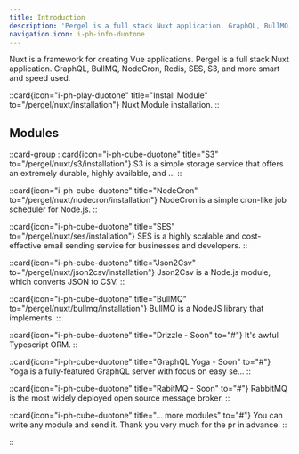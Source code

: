 ```yaml
---
title: Introduction
description: 'Pergel is a full stack Nuxt application. GraphQL, BullMQ, NodeCron, Redis, SES, S3, and more smart and speed used.'
navigation.icon: i-ph-info-duotone
---
```


Nuxt is a framework for creating Vue applications. Pergel is a full stack Nuxt application. GraphQL, BullMQ, NodeCron, Redis, SES, S3, and more smart and speed used.

::card{icon="i-ph-play-duotone" title="Install Module" to="/pergel/nuxt/installation"}
  Nuxt Module installation.
::

## Modules

::card-group
  ::card{icon="i-ph-cube-duotone" title="S3" to="/pergel/nuxt/s3/installation"}
    S3 is a simple storage service that offers an extremely durable, highly available, and ...
  ::

  ::card{icon="i-ph-cube-duotone" title="NodeCron" to="/pergel/nuxt/nodecron/installation"}
    NodeCron is a simple cron-like job scheduler for Node.js.
  ::

  ::card{icon="i-ph-cube-duotone" title="SES" to="/pergel/nuxt/ses/installation"}
    SES is a highly scalable and cost-effective email sending service for businesses and developers.
  ::

  ::card{icon="i-ph-cube-duotone" title="Json2Csv" to="/pergel/nuxt/json2csv/installation"}
    Json2Csv is a Node.js module, which converts JSON to CSV.
  ::

  ::card{icon="i-ph-cube-duotone" title="BullMQ" to="/pergel/nuxt/bullmq/installation"}
    BullMQ is a NodeJS library that implements.
  ::

  ::card{icon="i-ph-cube-duotone" title="Drizzle - Soon" to="#"}
    It's awful Typescript ORM.
  ::

  ::card{icon="i-ph-cube-duotone" title="GraphQL Yoga - Soon" to="#"}
    Yoga is a fully-featured GraphQL server with focus on easy se...
  ::


  ::card{icon="i-ph-cube-duotone" title="RabitMQ - Soon" to="#"}
    RabbitMQ is the most widely deployed open source message broker.
  ::

  ::card{icon="i-ph-cube-duotone" title="... more modules" to="#"}
    You can write any module and send it. Thank you very much for the pr in advance.
  ::

::